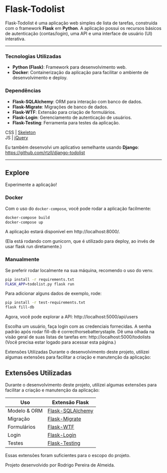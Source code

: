 # Flask-Todolist

Flask-Todolist é uma aplicação web simples de lista de tarefas, construída com o framework **Flask** em **Python**. A aplicação possui os recursos básicos de autenticação (contas/login), uma API e uma interface de usuário (UI) interativa.

---

### Tecnologias Utilizadas

- **Python (Flask)**: Framework para desenvolvimento web.
- **Docker**: Containerização da aplicação para facilitar o ambiente de desenvolvimento e deploy.

### Dependências

- **Flask-SQLAlchemy**: ORM para interação com banco de dados.
- **Flask-Migrate**: Migrações de banco de dados.
- **Flask-WTF**: Extensão para criação de formulários.
- **Flask-Login**: Gerenciamento de autenticação de usuários.
- **Flask-Testing**: Ferramenta para testes da aplicação.

CSS | [Skeleton](http://getskeleton.com/)  
JS  | [jQuery](https://jquery.com/)

Eu também desenvolvi um aplicativo semelhante usando **Django**:  
https://github.com/rtzll/django-todolist

---

## Explore  
Experimente a aplicação!

### Docker
Com o uso do `docker-compose`, você pode rodar a aplicação facilmente:

```bash
docker-compose build
docker-compose up
```
A aplicação estará disponível em http://localhost:8000/.

(Ela está rodando com gunicorn, que é utilizado para deploy, ao invés de usar flask run diretamente.)

### Manualmente
Se preferir rodar localmente na sua máquina, recomendo o uso do venv.

```bash
pip install -r requirements.txt
FLASK_APP=todolist.py flask run
```

Para adicionar alguns dados de exemplo, rode:

```bash
pip install -r test-requirements.txt
flask fill-db
```

Agora, você pode explorar a API:
http://localhost:5000/api/users

Escolha um usuário, faça login com as credenciais fornecidas. A senha padrão após rodar fill-db é correcthorsebatterystaple.
Dê uma olhada na visão geral de suas listas de tarefas em:
http://localhost:5000/todolists
(Você precisa estar logado para acessar esta página.)

Extensões Utilizadas
Durante o desenvolvimento deste projeto, utilizei algumas extensões para facilitar a criação e manutenção da aplicação:

## Extensões Utilizadas

Durante o desenvolvimento deste projeto, utilizei algumas extensões para facilitar a criação e manutenção da aplicação:

| Uso                  | Extensão Flask  
|----------------------|------------------------  
| Modelo & ORM         | [Flask-SQLAlchemy](http://flask-sqlalchemy.pocoo.org/latest/)  
| Migração             | [Flask-Migrate](http://flask-migrate.readthedocs.io/en/latest/)  
| Formulários          | [Flask-WTF](https://flask-wtf.readthedocs.org/en/latest/)  
| Login                | [Flask-Login](https://flask-login.readthedocs.org/en/latest/)  
| Testes               | [Flask-Testing](https://pythonhosted.org/Flask-Testing/)  

Essas extensões foram suficientes para o escopo do projeto.

Projeto desenvolvido por Rodrigo Pereira de Almeida.
